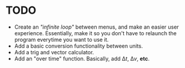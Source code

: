 # TODO

* Create an *"infinite loop"* between menus, and make an easier user experience. Essentially, make it so you don't have to relaunch the program everytime you want to use it.
* Add a basic conversion functionality between units.
* Add a trig and vector calculator.
* Add an "over time" function. Basically, add Δ*t*, Δ*v*, **etc**.
